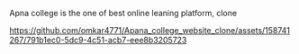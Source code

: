 Apna college is the one of best online leaning platform, clone  

https://github.com/omkar4771/Apana_college_website_clone/assets/158741267/791b1ec0-5dc9-4c51-acb7-eee8b3205723

